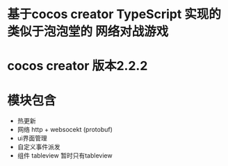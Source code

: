# 基于cocos creator TypeScript 实现的类似于泡泡堂的 网络对战游戏


# cocos creator 版本2.2.2


# 模块包含
* 热更新
* 网络 http + websocekt (protobuf)
* ui界面管理
* 自定义事件派发
* 组件 tableview 暂时只有tableview 








